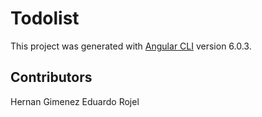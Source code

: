 # Todolist

This project was generated with [Angular CLI](https://github.com/angular/angular-cli) version 6.0.3.

## Contributors

Hernan Gimenez
Eduardo Rojel

